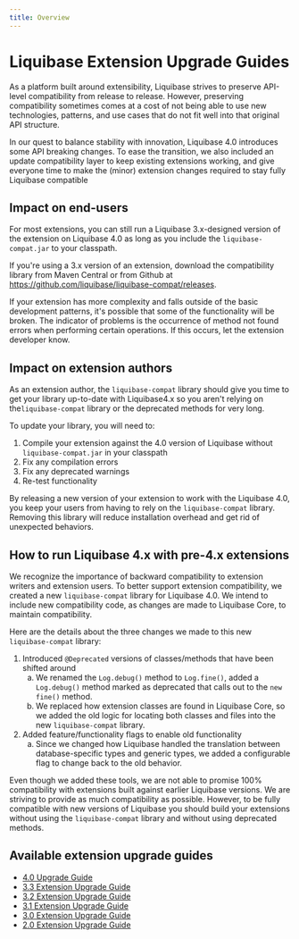 ```yaml
---
title: Overview
---
```


# Liquibase Extension Upgrade Guides

<p>As a platform built around extensibility, Liquibase strives to preserve API-level compatibility from release to release. However, preserving compatibility sometimes comes at a cost of not being able to use new technologies, patterns, and use cases that do not fit well into that original API structure.</p>
<p>In our quest to balance stability with innovation, Liquibase 4.0 introduces some API breaking changes. To ease the transition, we also included an update compatibility layer to keep existing extensions working, and give everyone time to make the (minor) extension changes required to stay fully Liquibase compatible</p>
<h2>Impact on end-users</h2>
<p>For most extensions, you can still run a Liquibase 3.x-designed version of the extension on Liquibase 4.0 as long as you include the <code>liquibase-compat.jar</code> to your classpath.</p>
<p>If you're using a 3.x version of an extension,  download the compatibility library from Maven Central or from Github at <a href="https://github.com/liquibase/liquibase-compat/releases">https://github.com/liquibase/liquibase-compat/releases</a>.</p>
<p>If your extension has more complexity and falls outside of the basic development patterns, it's possible that some of the functionality will be broken. The indicator of problems is the occurrence of method not found errors when performing certain operations. If this occurs, let the extension developer know.</p>
<h2>Impact on extension authors</h2>
<p>As an extension author, the <code>liquibase-compat</code> library should give you time to get your library up-to-date with Liquibase4.x so you aren't relying on the<code>liquibase-compat</code> library or the deprecated methods for very long.</p>
<p>To update your library, you will need to:</p>
<ol>
    <li>Compile your extension against the 4.0 version of Liquibase without <code>liquibase-compat.jar</code> in your classpath</li>
    <li>Fix any compilation errors</li>
    <li>Fix any deprecated warnings</li>
    <li>Re-test functionality</li>
</ol>
<p>By releasing a new version of your extension to work with the Liquibase 4.0, you keep your users from having to rely on the <code>liquibase-compat</code> library. Removing this library will reduce installation overhead and get rid of unexpected behaviors.</p>
<h2>How to run Liquibase 4.x with pre-4.x extensions</h2>
<p>We recognize the importance of backward compatibility to extension writers and extension users. To better support extension compatibility, we created a new <code>liquibase-compat</code> library for Liquibase 4.0. We intend to include new compatibility code, as changes are made to Liquibase Core, to maintain compatibility.</p>
<p>Here are the details about the three changes we made to this new <code>liquibase-compat</code> library:</p>
<ol>
    <li>Introduced <code>@Deprecated</code> versions of classes/methods that have been shifted around<ol style="list-style-type: lower-alpha;"><li>We renamed the <code>Log.debug()</code> method to <code>Log.fine()</code>, added a <code>Log.debug()</code> method marked as deprecated that calls out to the <code>new fine()</code> method.</li><li>We replaced how extension classes are found in Liquibase Core, so we added the old logic for locating both classes and files into the new <code>liquibase-compat</code> library.</li></ol></li>
    <li>Added feature/functionality flags to enable old functionality<ol style="list-style-type: lower-alpha;"><li>Since we changed how Liquibase handled the translation between database-specific types and generic types, we added a configurable flag to change back to the old behavior.</li></ol></li>
</ol>
<p>Even though we added these tools, we are not able to promise 100% compatibility with extensions built against earlier Liquibase versions. We are striving to provide as much compatibility as possible. However, to be fully compatible with new versions of Liquibase you should build your extensions without using the <code>liquibase-compat</code> library and without using deprecated methods.</p>
<h2>Available extension upgrade guides</h2>
<ul>
    <li>
        <a href="lb-4.0-upgrade-guide"> 4.0 Upgrade Guide</a>
    </li>
    <li>
        <a href="lb-3.3-upgrade-guide"> 3.3 Extension Upgrade Guide</a>
    </li>
    <li>
        <a href="lb-3.2-upgrade-guide"> 3.2 Extension Upgrade Guide</a>
    </li>
    <li>
        <a href="lb-3.1-upgrade-guide"> 3.1 Extension Upgrade Guide</a>
    </li>
    <li>
        <a href="lb-3.0-upgrade-guide"> 3.0 Extension Upgrade Guide</a>
    </li>
    <li>
        <a href="lb-2.0-upgrade-guide"> 2.0 Extension Upgrade Guide</a>
    </li>
</ul>
